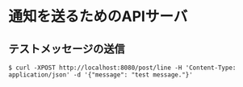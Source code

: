 # 通知を送るためのAPIサーバ

## テストメッセージの送信
```
$ curl -XPOST http://localhost:8080/post/line -H 'Content-Type: application/json' -d '{"message": "test message."}'
```
